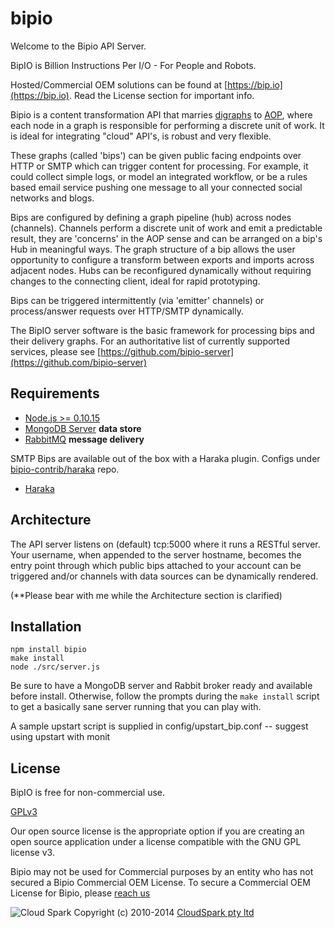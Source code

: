 bipio
=========

Welcome to the Bipio API Server. 

BipIO is Billion Instructions Per I/O - For People and Robots.  

Hosted/Commercial OEM solutions can be found at [https://bip.io](https://bip.io). Read the License section for important info.

Bipio is a content transformation API that marries [digraphs](http://en.wikipedia.org/wiki/Directed_graph)
to [AOP](http://en.wikipedia.org/wiki/Aspect-oriented_programming), where each node in a graph
is responsible for performing a discrete unit of work.  It is ideal for integrating "cloud" API's, is robust and very flexible.

These graphs (called 'bips') can be given public facing endpoints over HTTP or SMTP which can trigger content for processing.  For example,
it could collect simple logs, or model an integrated workflow, or be a rules based email service pushing one message to all your connected
social networks and blogs.

Bips are configured by defining a graph pipeline (hub) across nodes (channels).  Channels perform a discrete
unit of work and emit a predictable result, they are 'concerns' in the AOP sense and can be arranged on a bip's Hub in meaningful ways.
The graph structure of a bip allows the user opportunity to configure a transform between exports and imports across adjacent nodes.
Hubs can be reconfigured dynamically without requiring changes to the connecting client, ideal for rapid prototyping.

Bips can be triggered intermittently (via 'emitter' channels) or process/answer requests over HTTP/SMTP dynamically.

The BipIO server software is the basic framework for processing bips and their delivery graphs.  For an authoritative list of currently
supported services, please see [https://github.com/bipio-server](https://github.com/bipio-server)

Requirements
-

  - [Node.js >= 0.10.15](http://nodejs.org)
  - [MongoDB Server](http://www.mongodb.org) **data store**
  - [RabbitMQ](http://www.rabbitmq.com) **message delivery**

SMTP Bips are available out of the box with a Haraka plugin.  Configs under [bipio-contrib/haraka](https://github.com/bipio-server/bipio-contrib) repo.

  - [Haraka](https://github.com/baudehlo/Haraka)

Architecture
-
 The API server listens on (default) tcp:5000 where it runs a RESTful server.  Your
username, when appended to the server hostname, becomes the entry point through which public bips attached
to your account can be triggered and/or channels with data sources can be dynamically rendered.

(**Please bear with me while the Architecture section is clarified)

## Installation

    npm install bipio
    make install
    node ./src/server.js

Be sure to have a MongoDB server and Rabbit broker ready and available before install.  Otherwise, follow the prompts
during the `make install` script to get a basically sane server running that you can play with.

A sample upstart script is supplied in config/upstart_bip.conf -- suggest using upstart with monit

## License

BipIO is free for non-commercial use.

[GPLv3](http://www.gnu.org/copyleft/gpl.html)

Our open source license is the appropriate option if you are creating an open source application under a license compatible with the GNU GPL license v3. 

Bipio may not be used for Commercial purposes by an entity who has not secured a Bipio Commercial OEM License.  To secure a Commercial OEM License for Bipio,
please [reach us](mailto:enquiries@cloudspark.com.au)

![Cloud Spark](http://www.cloudspark.com.au/cdn/static/img/cs_logo.png "Cloud Spark - Rapid Web Stacks Built Beautifully")
Copyright (c) 2010-2014  [CloudSpark pty ltd](http://www.cloudspark.com.au)